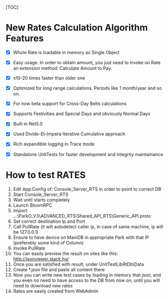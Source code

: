 ﻿[TOC]



# New Rates Calculation Algorithm Features

- [x] Whole Rate is loadable in memory as Single Object
- [x] Easy usage. In order to obtain amount, you just need to invoke on Rate an extension method: Calculate Amount to Pay.
- [x] x10-20 times faster than older one
- [x] Optimized for long range calculations. Periods like 1 month/year and so on.
- [x] For now beta support for Cross-Day Belts calculations
- [x] Supports Festivities and Special Days and obviously Normal Days
- [x] Built in Net5.0
- [x] Used Divide-Et-Impera Iterative Cumulative approach
- [x] Rich expandible logging in Trace mode
- [x] Standalone UnitTests for faster development and integrity maintainance



# How to test RATES

1. Edit App.Config of: Console_Server_RTS in order to point to correct DB
2. Start Console_Server_RTS
3. Wait until starts completely
4. Launch BloomRPC
5. Import: ...\ParkO_V3\ADVANCED_RTS\Shared_API_RTS\Generic_API.proto
6. Set correct destination Ip and Port
7. Call PullRate (it will autodetect caller ip, in case of same machine, ip will be 127.0.0.1)
8. Ensure to have device on MainDB in appropriate Park with that IP (preferebly some kind of Column)
9. Invoke PullRate
10. You can easily preview the result on sites like this: http://jsonviewer.stack.hu/
11. Once you are satisfied with result, under UnitTestLibRtDb\Data
12. Create *.json file and paste all content there
13. Now you can write new test cases by loading in memory that json, and you even no need to have access to the DB from now on, until you will need to download new rates
14. Rates are easily created from WebAdmin